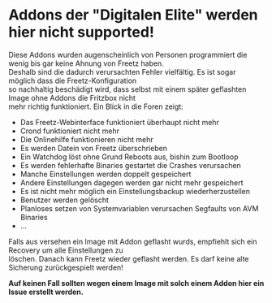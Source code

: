# Addons der "Digitalen Elite" werden hier nicht supported!

Diese Addons wurden augenscheinlich von Personen programmiert die wenig bis gar keine Ahnung von Freetz haben.<br>
Deshalb sind die dadurch verursachten Fehler vielfältig. Es ist sogar möglich dass die Freetz-Konfiguration<br>
so nachhaltig beschädigt wird, dass selbst mit einem später geflashten Image ohne Addons die Fritzbox nicht<br>
mehr richtig funktioniert. Ein Blick in die Foren zeigt:
 - Das Freetz-Webinterface funktioniert überhaupt nicht mehr
 - Crond funktioniert nicht mehr
 - Die Onlinehilfe funktionieren nicht mehr
 - Es werden Datein von Freetz überschrieben
 - Ein Watchdog löst ohne Grund Reboots aus, bishin zum Bootloop
 - Es werden fehlerhafte Binaries gestartet die Crashes verursachen
 - Manche Einstellungen werden doppelt gespeichert
 - Andere Einstellungen dagegen werden gar nicht mehr gespeichert
 - Es ist nicht mehr möglich ein Einstellungsbackup wiederherzustellen
 - Benutzer werden gelöscht
 - Planloses setzen von Systemvariablen verursachen Segfaults von AVM Binaries
 - ...

Falls aus versehen ein Image mit Addon geflasht wurds, empfiehlt sich ein Recovery um alle Einstellungen zu<br>
löschen. Danach kann Freetz wieder geflasht werden. Es darf keine alte Sicherung zurückgespielt werden!<br>

**Auf keinen Fall sollten wegen einem Image mit solch einem Addon hier ein Issue erstellt werden.**

